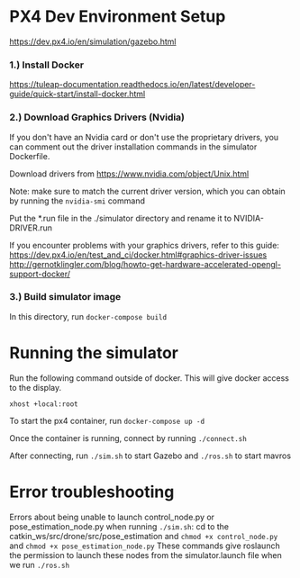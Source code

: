 # PX4 Dev Environment Setup

https://dev.px4.io/en/simulation/gazebo.html

### 1.) Install Docker

https://tuleap-documentation.readthedocs.io/en/latest/developer-guide/quick-start/install-docker.html

### 2.) Download Graphics Drivers (Nvidia)

If you don't have an Nvidia card or don't use the proprietary drivers, you can 
comment out the driver installation commands in the simulator Dockerfile.

Download drivers from https://www.nvidia.com/object/Unix.html

Note: make sure to match the current driver version, which you can obtain by 
running the `nvidia-smi` command

Put the *.run file in the ./simulator directory and rename it to NVIDIA-DRIVER.run

If you encounter problems with your graphics drivers, refer to this guide:
https://dev.px4.io/en/test_and_ci/docker.html#graphics-driver-issues
http://gernotklingler.com/blog/howto-get-hardware-accelerated-opengl-support-docker/

### 3.) Build simulator image

In this directory, run `docker-compose build`

# Running the simulator

Run the following command outside of docker. This will give docker access to the display.

`xhost +local:root`

To start the px4 container, run `docker-compose up -d`

Once the container is running, connect by running `./connect.sh`

After connecting, run `./sim.sh` to start Gazebo and `./ros.sh` to start mavros

# Error troubleshooting
Errors about being unable to launch control_node.py or pose_estimation_node.py when running `./sim.sh`:
cd to the catkin_ws/src/drone/src/pose_estimation and `chmod +x control_node.py` and `chmod +x pose_estimation_node.py` 
These commands give roslaunch the permission to launch these nodes from the simulator.launch file when we run `./ros.sh`
